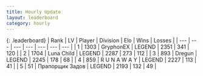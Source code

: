 ```yaml
---
title: Hourly Update
layout: leaderboard
category: hourly
---
```


{: .leaderboard}
| Rank | LV | Player | Division | Elo | Wins | Losses |
| --- | --- | --- | --- | --- | --- | --- |
| <span data-change="0">1</span> | 1303 | <span title="ID: 315148">GryphonEX</span> | LEGEND | <span data-change="0">2351</span> | <span data-change="0">341</span> | <span data-change="0">120</span> |
| <span data-change="0">2</span> | 1704 | <span title="ID: 164871">Luna Child</span> | LEGEND | <span data-change="0">2287</span> | <span data-change="0">273</span> | <span data-change="0">112</span> |
| <span data-change="0">3</span> | 893 | <span title="ID: 337810">Dregun</span> | LEGEND | <span data-change="0">2245</span> | <span data-change="0">178</span> | <span data-change="0">68</span> |
| <span data-change="0">4</span> | 859 | <span title="ID: 66144">R U N A W A Y</span> | LEGEND | <span data-change="-10">2227</span> | <span data-change="2">113</span> | <span data-change="1">41</span> |
| <span data-change="3">5</span> | 51 | <span title="ID: 612521">Прапорщик Задов</span> | LEGEND | <span data-change="28">2193</span> | <span data-change="8">132</span> | <span data-change="1">49</span> |